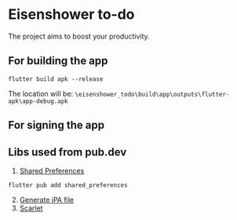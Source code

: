 # Eisenshower to-do

The project aims to boost your productivity.

## For building the app
```
flutter build apk --release
```
The location will be:
`\eisenshower_todo\build\app\outputs\flutter-apk\app-debug.apk`

## For signing the app
<!-- ```
keytool -genkey -v -keystore <PATH_TO_SAVE>\my-release-key.jks -keyalg RSA -keysize 2048 -validity 10000 -alias my-key-alias
``` -->

## Libs used from pub.dev

1. [Shared Preferences](https://pub.dev/packages/shared_preferences)
```
flutter pub add shared_preferences
```
2. [Generate iPA file]([LINK](https://www.youtube.com/watch?v=mQMy12Sk0xM&list=LL&index=13))
3. [Scarlet](https://www.youtube.com/watch?v=aKPYaSI8d3Q)
<!-- 4. [TEXT](LINK) -->